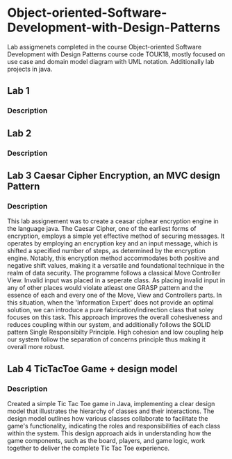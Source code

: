 # Object-oriented-Software-Development-with-Design-Patterns
Lab assigmenets completed in the course Object-oriented Software Development with Design Patterns course code TOUK18, mostly focused on use case  and domain model diagram with UML notation. Additionally lab projects in java.

## Lab 1 
### Description

## Lab 2 
### Description


## Lab 3 Caesar Cipher Encryption, an MVC design Pattern
### Description 
This lab assignement was to create a ceasar ciphear encryption engine in the language java. The Caesar Cipher, one of the earliest forms of encryption, employs a simple yet effective method of securing messages. It operates by employing an encryption key and an input message, which is shifted a specified number of steps, as determined by the encryption engine. Notably, this encryption method accommodates both positive and negative shift values, making it a versatile and foundational technique in the realm of data security. The programme follows a classical Move Controller View. Invalid input was placed in a seperate class. As placing invalid input in any of other places would violate atleast one GRASP pattern and the essence of each and every one of the Move, View and Controllers parts. In this situation, when the 'Information Expert' does not provide an optimal solution, we can introduce a pure fabrication/indirection class that soley focuses on this task. This approach improves the overall cohesiveness and reduces coupling within our system, and additionally follows the SOLID pattern Single Responsibilty Principle. High cohesion and low coupling help our system follow the separation of concerns principle thus making it overall more robust. 

## Lab 4 TicTacToe Game + design model 
### Description
Created a simple Tic Tac Toe game in Java, implementing a clear design model that illustrates the hierarchy of classes and their interactions. The design model outlines how various classes collaborate to facilitate the game's functionality, indicating the roles and responsibilities of each class within the system. This design approach aids in understanding how the game components, such as the board, players, and game logic, work together to deliver the complete Tic Tac Toe experience.
